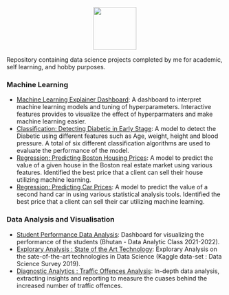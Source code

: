 <div id="header" align="center">
  <img src="https://media.giphy.com/media/M9gbBd9nbDrOTu1Mqx/giphy.gif" width="100"/>
</div>

Repository containing data science projects completed by me for academic, self learning, and hobby purposes.

### Machine Learning
  - [Machine Learning Explainer Dashboard](https://machine-learn-ex.herokuapp.com/): A dashboard to interpret machine learning models and tuning of hyperparameters. Interactive features provides to visualize the effect of hyperparmaters and make machine learning easier. 
  - [Classification: Detecting Diabetic in Early Stage](https://github.com/myothida/diabetic-detection-app.git): A model to detect the Diabetic using different features such as Age, weight, height and blood pressure. A total of six different classification algorithms are used to evaluate the performance of the model. 
  - [Regression: Predicting Boston Housing Prices](Link): A model to predict the value of a given house in the Boston real estate market using various features. Identified the best price that a client can sell their house utilizing machine learning.
  - [Regression: Predicting Car Prices](Link): A model to predict the value of a second hand car in using various statistical analysis tools. Identified the best price that a client can sell their car utilizing machine learning.

### Data Analysis and Visualisation
  - [Student Performance Data Analysis](https://da-grade-bhutan.herokuapp.com/): Dashboard for visualizing the performance of the students (Bhutan - Data Analytic Class 2021-2022). 
  - [Explorary Analysis : State of the Art Technology](https://github.com/myothida/survey_dashboard.git): Explorary Analysis on the sate-of-the-art technologies in Data Science (Kaggle data-set : Data Science Survey 2019).
  - [Diagnostic Analytics : Traffic Offences Analysis](https://github.com/myothida/repeated_offences.git): In-depth data analysis, extracting insights and reporting to measure the cuases behind the increased number of traffic offences. 
